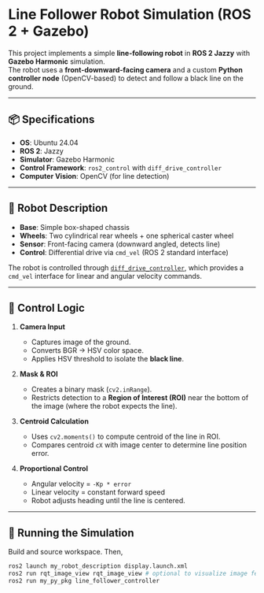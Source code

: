# Line Follower Robot Simulation (ROS 2 + Gazebo)

This project implements a simple **line-following robot** in **ROS 2 Jazzy** with **Gazebo Harmonic** simulation.  
The robot uses a **front-downward-facing camera** and a custom **Python controller node** (OpenCV-based) to detect and follow a black line on the ground.

---

## 📦 Specifications

- **OS**: Ubuntu 24.04  
- **ROS 2**: Jazzy  
- **Simulator**: Gazebo Harmonic  
- **Control Framework**: `ros2_control` with `diff_drive_controller`  
- **Computer Vision**: OpenCV (for line detection)


---

## 🤖 Robot Description

- **Base**: Simple box-shaped chassis  
- **Wheels**: Two cylindrical rear wheels + one spherical caster wheel  
- **Sensor**: Front-facing camera (downward angled, detects line)  
- **Control**: Differential drive via `cmd_vel` (ROS 2 standard interface)

The robot is controlled through [`diff_drive_controller`](https://control.ros.org/jazzy/doc/ros2_controllers/diff_drive_controller/doc/userdoc.html), which provides a `cmd_vel` interface for linear and angular velocity commands.

---

## 🧠 Control Logic

1. **Camera Input**  
   - Captures image of the ground.  
   - Converts BGR → HSV color space.  
   - Applies HSV threshold to isolate the **black line**.

2. **Mask & ROI**  
   - Creates a binary mask (`cv2.inRange`).  
   - Restricts detection to a **Region of Interest (ROI)** near the bottom of the image (where the robot expects the line).

3. **Centroid Calculation**  
   - Uses `cv2.moments()` to compute centroid of the line in ROI.  
   - Compares centroid `cX` with image center to determine line position error.

4. **Proportional Control**  
   - Angular velocity = `-Kp * error`  
   - Linear velocity = constant forward speed  
   - Robot adjusts heading until the line is centered.

---

## 🚀 Running the Simulation

Build and source workspace. Then,
```bash
ros2 launch my_robot_description display.launch.xml
ros2 run rqt_image_view rqt_image_view # optional to visualize image feed
ros2 run my_py_pkg line_follower_controller
